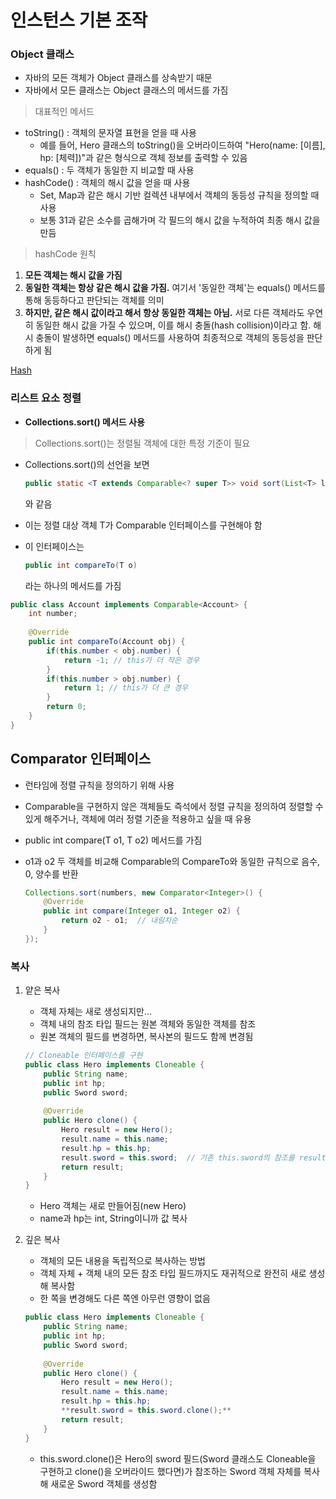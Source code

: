 # 인스턴스 기본 조작

### Object 클래스

- 자바의 모든 객체가 Object 클래스를 상속받기 때문
- 자바에서 모든 클래스는 Object 클래스의 메서드를 가짐

> 대표적인 메서드
>
- toString() : 객체의 문자열 표현을 얻을 때 사용
    - 예를 들어, Hero 클래스의 toString()을 오버라이드하여 "Hero(name: [이름], hp: [체력])"과 같은 형식으로 객체 정보를 출력할 수 있음
- equals() : 두 객체가 동일한 지 비교할 때 사용
- hashCode() : 객체의 해시 값을 얻을 때 사용
    - Set, Map과 같은 해시 기반 컬렉션 내부에서 객체의 동등성 규칙을 정의할 때 사용
    - 보통 31과 같은 소수를 곱해가며 각 필드의 해시 값을 누적하여 최종 해시 값을 만듬

> hashCode 원칙
>
1. **모든 객체는 해시 값을 가짐**
2. **동일한 객체는 항상 같은 해시 값을 가짐.** 여기서 '동일한 객체'는 equals() 메서드를 통해 동등하다고 판단되는 객체를 의미
3. **하지만, 같은 해시 값이라고 해서 항상 동일한 객체는 아님.** 서로 다른 객체라도 우연히 동일한 해시 값을 가질 수 있으며, 이를 해시 충돌(hash collision)이라고 함. 해시 충돌이 발생하면 equals() 메서드를 사용하여 최종적으로 객체의 동등성을 판단하게 됨

[Hash](https://www.notion.so/Hash-229808c26830807b94a3ff0a4a6139cf?pvs=21)

### 리스트 요소 정렬

- **Collections.sort() 메서드 사용**

> Collections.sort()는 정렬될 객체에 대한 특정 기준이 필요
>
- Collections.sort()의 선언을 보면

    ```java
    public static <T extends Comparable<? super T>> void sort(List<T> list)
    ```

  와 같음

- 이는 정렬 대상 객체 T가 Comparable 인터페이스를 구현해야 함
- 이 인터페이스는

    ```java
    public int compareTo(T o)
    ```

    라는 하나의 메서드를 가짐


```java
public class Account implements Comparable<Account> {
	int number;
	
	@Override
	public int compareTo(Account obj) {
		if(this.number < obj.number) {
			return -1; // this가 더 작은 경우
		}
		if(this.number > obj.number) {
			return 1; // this가 더 큰 경우
		}
		return 0;
	}
}
```

## Comparator 인터페이스

- 런타임에 정렬 규칙을 정의하기 위해 사용
- Comparable을 구현하지 않은 객체들도 즉석에서 정렬 규칙을 정의하여 정렬할 수 있게 해주거나, 객체에 여러 정렬 기준을 적용하고 싶을 때 유용
- public int compare(T o1, T o2) 메서드를 가짐
- o1과 o2 두 객체를 비교해 Comparable의 CompareTo와 동일한 규칙으로 음수, 0, 양수를 반환

    ```java
    Collections.sort(numbers, new Comparator<Integer>() {
    	@Override
    	public int compare(Integer o1, Integer o2) {
    		return o2 - o1;  // 내림차순
    	}
    });
    ```


### 복사

1. 얕은 복사
    - 객체 자체는 새로 생성되지만…
    - 객체 내의 참조 타입 필드는 원본 객체와 동일한 객체를 참조
    - 원본 객체의 필드를 변경하면, 복사본의 필드도 함께 변경됨

    ```java
    // Cloneable 인터페이스를 구현
    public class Hero implements Cloneable {
    	public String name;
    	public int hp;
    	public Sword sword;
    	
    	@Override
    	public Hero clone() {
    		Hero result = new Hero();
    		result.name = this.name;
    		result.hp = this.hp;
    		result.sword = this.sword;  // 기존 this.sword의 참조를 result.sword에 그대로 복사
    		return result;
    	}
    }
    ```

    - Hero 객체는 새로 만들어짐(new Hero)
    - name과 hp는 int, String이니까 값 복사
2. 깊은 복사
    - 객체의 모든 내용을 독립적으로 복사하는 방법
    - 객체 자체 + 객체 내의 모든 참조 타입 필드까지도 재귀적으로 완전히 새로 생성해 복사함
    - 한 쪽을 변경해도 다른 쪽엔 아무런 영향이 없음

    ```java
    public class Hero implements Cloneable {
    	public String name;
    	public int hp;
    	public Sword sword;
    	
    	@Override
    	public Hero clone() {
    		Hero result = new Hero();
    		result.name = this.name;
    		result.hp = this.hp;
    		**result.sword = this.sword.clone();**
    		return result;
    	}
    }
    ```

    - this.sword.clone()은 Hero의 sword 필드(Sword 클래스도 Cloneable을 구현하고 clone()을 오버라이드 했다면)가 참조하는 Sword 객체 자체를 복사해 새로운 Sword 객체를 생성함